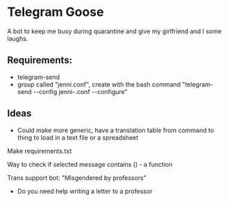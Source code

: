 # Telegram Goose
A bot to keep me busy during quarantine and give my girlfriend and I some laughs.

## Requirements:
* telegram-send
* group called "jenni.conf", create with the bash command "telegram-send --config jenni-.conf --configure"

## Ideas
* Could make more generic, have a translation table from command to thing to load in a text file or a spreadsheet

Make requirements.txt

Way to check if selected message contains () - a function


Trans support bot:
"Misgendered by professors"
* Do you need help writing a letter to a professor
